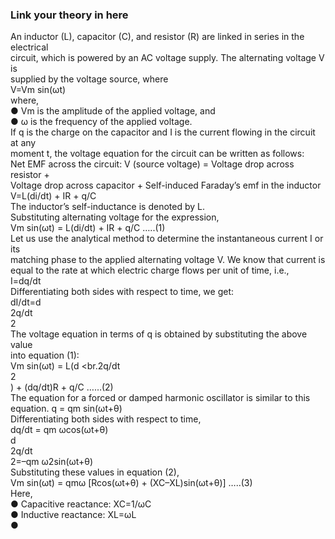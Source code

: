 ### Link your theory in here
An inductor (L), capacitor (C), and resistor (R) are linked in series in the electrical
<br>circuit, which is powered by an AC voltage supply. The alternating voltage V is
<br>supplied by the voltage source, where
<br>V=Vm sin(ωt)
<br>where,
<br>● Vm is the amplitude of the applied voltage, and
<br>● ω is the frequency of the applied voltage.
<br>If q is the charge on the capacitor and I is the current flowing in the circuit at any
<br>moment t, the voltage equation for the circuit can be written as follows:
<br>Net EMF across the circuit: V (source voltage) = Voltage drop across resistor +
<br>Voltage drop across capacitor + Self-induced Faraday’s emf in the inductor
<br>V=L(di/dt) + IR + q/C
<br>The inductor’s self-inductance is denoted by L.
<br>Substituting alternating voltage for the expression,
<br>Vm sin(ωt) = L(di/dt) + IR + q/C …..(1)
<br>Let us use the analytical method to determine the instantaneous current I or its
<br>matching phase to the applied alternating voltage V. We know that current is
<br>equal to the rate at which electric charge flows per unit of time, i.e.,
<br>I=dq/dt
<br>Differentiating both sides with respect to time, we get:
<br>dI/dt=d
<br>2q/dt
<br>2
<br>The voltage equation in terms of q is obtained by substituting the above value
<br>into equation (1):
<br>Vm sin(ωt) = L(d
<br.2q/dt
<br>2
<br>) + (dq/dt)R + q/C ……(2)
<br>The equation for a forced or damped harmonic oscillator is similar to this
<br>equation. q = qm sin(ωt+θ)
<br>Differentiating both sides with respect to time,
<br>dq/dt = qm ωcos(ωt+θ)
<br>d
<br>2q/dt
<br>2=–qm ω2sin(ωt+θ)
<br>Substituting these values in equation (2),
<br>Vm sin(ωt) = qmω [Rcos(ωt+θ) + (XC–XL)sin(ωt+θ)] …..(3)
<br>Here,
<br>● Capacitive reactance: XC=1/ωC
<br>● Inductive reactance: XL=ωL
<br>● 
